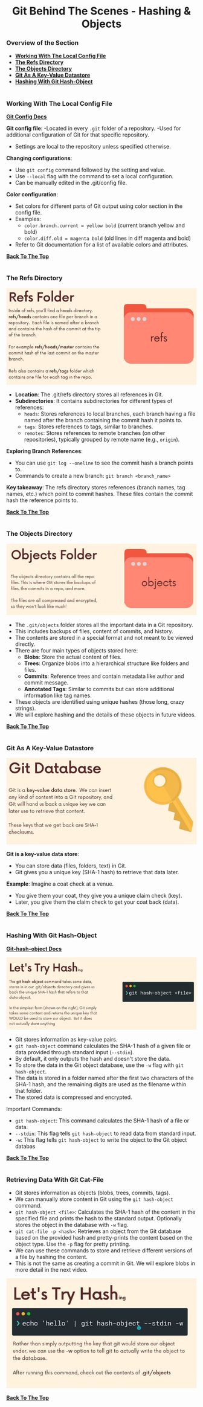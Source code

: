 <h1 align="center">Git Behind The Scenes - Hashing & Objects</h1>

### Overview of the Section
* **[Working With The Local Config File](#config-file)**
* **[The Refs Directory](#refs)**
* **[The Objects Directory](#objects)**
* **[Git As A Key-Value Datastore](#git-key)**
* **[Hashing With Git Hash-Object](#hashing)**

#
### <a name="config-file">Working With The Local Config File</a>

**[Git Config Docs](https://git-scm.com/docs/git-config)**

**Git config file**:
-Located in every ``.git`` folder of a repository.
-Used for additional configuration of Git for that specific repository.
- Settings are local to the repository unless specified otherwise.

**Changing configurations**:
- Use ``git config`` command followed by the setting and value.
- Use ``--local`` flag with the command to set a local configuration.
- Can be manually edited in the .git/config file.

**Color configuration**:

- Set colors for different parts of Git output using color section in the config file.
- Examples:
    - ``color.branch.current = yellow bold`` (current branch yellow and bold)
    - ``color.diff.old = magenta bold`` (old lines in diff magenta and bold)
- Refer to Git documentation for a list of available colors and attributes.

**[Back To The Top](#Overview-of-the-Section)**
#
### <a name="refs">The Refs Directory</a>

![Git Tags Versoning](https://github.com/tsokac2/-_-_Git_and_GitHub_CheatSheet/blob/main/src/82.JPG)

- **Location**: The .git/refs directory stores all references in Git.
- **Subdirectories**: It contains subdirectories for different types of references:
    - ``heads``: Stores references to local branches, each branch having a file named after the branch containing the commit hash it points to.
    - ``tags``: Stores references to tags, similar to branches.
    - ``remotes``: Stores references to remote branches (on other repositories), typically grouped by remote name (e.g., ``origin``).

**Exploring Branch References**:
- You can use ``git log --oneline`` to see the commit hash a branch points to.
- Commands to create a new branch: ``git branch <branch_name>``

**Key takeaway**:
The refs directory stores references (branch names, tag names, etc.) which point to commit hashes. These files contain the commit hash the reference points to.

**[Back To The Top](#Overview-of-the-Section)**
#
### <a name="objects">The Objects Directory</a>

![Git Tags Versoning](https://github.com/tsokac2/-_-_Git_and_GitHub_CheatSheet/blob/main/src/83.JPG)

- The ``.git/objects`` folder stores all the important data in a Git repository.
- This includes backups of files, content of commits, and history.
- The contents are stored in a special format and not meant to be viewed directly.
- There are four main types of objects stored here:
    - **Blobs**: Store the actual content of files.
    - **Trees**: Organize blobs into a hierarchical structure like folders and files.
    - **Commits**: Reference trees and contain metadata like author and commit message.
    - **Annotated Tags**: Similar to commits but can store additional information like tag names.
- These objects are identified using unique hashes (those long, crazy strings).
- We will explore hashing and the details of these objects in future videos.

**[Back To The Top](#Overview-of-the-Section)**
#

### <a name="git-key">Git As A Key-Value Datastore</a>

![Git Database](https://github.com/tsokac2/-_-_Git_and_GitHub_CheatSheet/blob/main/src/84.JPG)

**Git is a key-value data store**:
- You can store data (files, folders, text) in Git.
- Git gives you a unique key (SHA-1 hash) to retrieve that data later.

**Example**: Imagine a coat check at a venue.
- You give them your coat, they give you a unique claim check (key).
- Later, you give them the claim check to get your coat back (data).

**[Back To The Top](#Overview-of-the-Section)**
#

### <a name="hashing">Hashing With Git Hash-Object</a>

**[Git-hash-object Docs](https://git-scm.com/docs/git-hash-object)**

![Git Database Object Hash](https://github.com/tsokac2/-_-_Git_and_GitHub_CheatSheet/blob/main/src/85.JPG)

- Git stores information as key-value pairs.
- ``git hash-object`` command calculates the SHA-1 hash of a given file or data provided through standard input (``--stdin``).
- By default, it only outputs the hash and doesn't store the data.
- To store the data in the Git object database, use the ``-w`` flag with ``git hash-object``.
- The data is stored in a folder named after the first two characters of the SHA-1 hash, and the remaining digits are used as the filename within that folder.
- The stored data is compressed and encrypted.

Important Commands:

- ``git hash-object``: This command calculates the SHA-1 hash of a file or data.
- ``--stdin``: This flag tells ``git hash-object`` to read data from standard input.
- ``-w``: This flag tells ``git hash-object`` to write the object to the Git object databas

**[Back To The Top](#Overview-of-the-Section)**
#

### <a name="cat-file">Retrieving Data With Git Cat-File</a>

- Git stores information as objects (blobs, trees, commits, tags).
- We can manually store content in Git using the ``git hash-object`` command.
- ``git hash-object <file>``: Calculates the SHA-1 hash of the content in the specified file and prints the hash to the standard output. Optionally stores the object in the database with ``-w`` flag.
- ``git cat-file -p <hash>``: Retrieves an object from the Git database based on the provided hash and pretty-prints the content based on the object type. Use the ``-p`` flag for pretty printing.
- We can use these commands to store and retrieve different versions of a file by hashing the content.
- This is not the same as creating a commit in Git. We will explore blobs in more detail in the next video.

![Retrieving Git Database Object Hash](https://github.com/tsokac2/-_-_Git_and_GitHub_CheatSheet/blob/main/src/86.JPG)

**[Back To The Top](#Overview-of-the-Section)**
#
